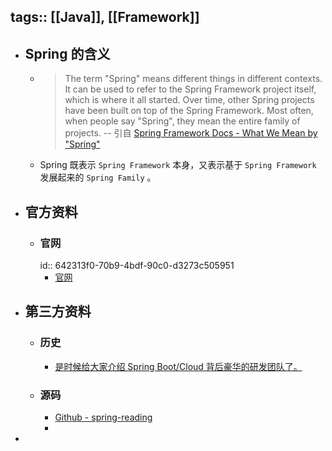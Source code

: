 tags:: [[Java]], [[Framework]]
---

- ## Spring 的含义
	- > The term "Spring" means different things in different contexts. It can be used to refer to the Spring Framework project itself, which is where it all started. Over time, other Spring projects have been built on top of the Spring Framework. Most often, when people say "Spring", they mean the entire family of projects.
	  -- 引自 [Spring Framework Docs - What We Mean by "Spring"](https://docs.spring.io/spring-framework/docs/5.2.9.RELEASE/spring-framework-reference/overview.html#overview-spring)
	- Spring 既表示 `Spring Framework` 本身，又表示基于 `Spring Framework` 发展起来的 `Spring Family` 。
- ## 官方资料
	- ### 官网
	  id:: 642313f0-70b9-4bdf-90c0-d3273c505951
		- [官网](https://spring.io/)
- ## 第三方资料
	- ### 历史
		- [是时候给大家介绍 Spring Boot/Cloud 背后豪华的研发团队了。](http://www.ityouknow.com/springboot/2019/01/03/spring-pivotal.html)
	- ### 源码
		- [Github - spring-reading](https://github.com/xuchengsheng/spring-reading)
		-
-